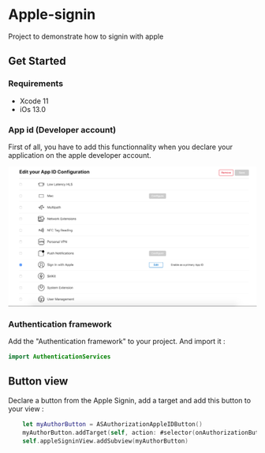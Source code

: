 # Apple-signin
Project to demonstrate how to signin with apple

## Get Started

### Requirements

* Xcode 11
* iOs 13.0

### App id (Developer account)

First of all, you have to add this functionnality when you declare your application on the apple developer account.

![app id apple account](https://raw.githubusercontent.com/Gerth01/apple-signin/master/img/screenshot-app-id.png)


### Authentication framework

Add the "Authentication framework" to your project. And import it :

````swift
import AuthenticationServices
````

## Button view

Declare a button from the Apple Signin, add a target and add this button to your view : 

````swift
    let myAuthorButton = ASAuthorizationAppleIDButton()
    myAuthorButton.addTarget(self, action: #selector(onAuthorizationButtonClick), for: .touchUpInside)
    self.appleSigninView.addSubview(myAuthorButton)
````